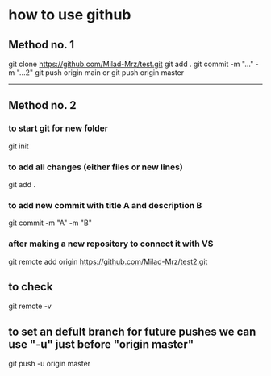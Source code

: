 # how to use github

## Method no. 1

git clone https://github.com/Milad-Mrz/test.git
git add .
git commit -m "..." -m "...2"
git push origin main or git push origin master

---------------------------
## Method no. 2


### to start git for new folder
git init
### to add all changes (either files or new lines)
git add .
### to add new commit with title A and description B
git commit -m "A" -m "B"
### after making a new repository to connect it with VS
git remote add origin https://github.com/Milad-Mrz/test2.git
## to check
git remote -v
## to set an defult branch for future pushes we can use  "-u" just before "origin master"
git push -u origin master
